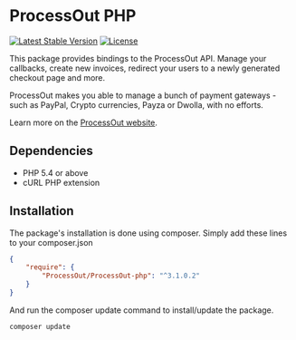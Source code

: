 ProcessOut PHP
==============

[![Latest Stable Version](https://poser.pugx.org/processout/processout-php/v/stable)](https://packagist.org/packages/processout/processout-php)
[![License](https://poser.pugx.org/processout/processout-php/license)](https://packagist.org/packages/processout/processout-php)

This package provides bindings to the ProcessOut API. Manage your callbacks, create new invoices, redirect your users to a newly generated checkout page and more. 

ProcessOut makes you able to manage a bunch of payment gateways - such as PayPal, Crypto currencies, Payza or Dwolla, with no efforts. 

Learn more on the [ProcessOut website](https://www.processout.com).

Dependencies
------------

* PHP 5.4 or above
* cURL PHP extension

Installation
------------

The package's installation is done using composer. Simply add these lines to your composer.json

``` json
{
    "require": {
        "ProcessOut/ProcessOut-php": "^3.1.0.2"
    }
}
```

And run the composer update command to install/update the package.

``` sh
composer update
```
